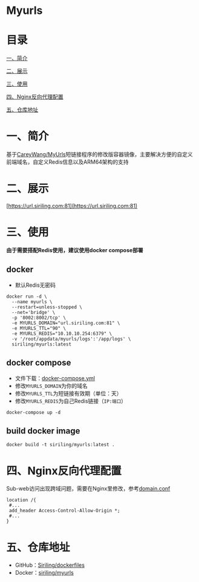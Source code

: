 

# Myurls

# 目录

[一、简介](#一简介)

[二、展示](#二展示)

[三、使用](三使用)

[四、Nginx反向代理配置](#四nginx反向代理配置)

[五、仓库地址](#五仓库地址)

# 一、简介

基于[CareyWang/MyUrls](https://github.com/CareyWang/MyUrls)短链接程序的修改版容器镜像，主要解决方便的自定义前端域名，自定义Redis信息以及ARM64架构的支持

# 二、展示

[https://url.siriling.com:81](https://url.siriling.com:81)

# 三、使用

**由于需要搭配Redis使用，建议使用docker compose部署**

## docker

- 默认Redis无密码


```shell
docker run -d \
  --name myurls \
  --restart=unless-stopped \
  --net='bridge' \
  -p '8002:8002/tcp' \
  -e MYURLS_DOMAIN="url.siriling.com:81" \
  -e MYURLS_TTL="90" \
  -e MYURLS_REDIS="10.10.10.254:6379" \
  -v '/root/appdata/myurls/logs':'/app/logs' \
  siriling/myurls:latest
```

## docker compose

- 文件下载：[docker-compose.yml](https://raw.githubusercontent.com/Siriling/dockerfiles/main/myurls/docker-compose.yml)
- 修改`MYURLS_DOMAIN`为你的域名
- 修改`MYURLS_TTL`为短链接有效期（单位：天）
- 修改`MYURLS_REDIS`为自己Redis链接（`IP:端口`）

```shell
docker-compose up -d
```

## build docker image

```shell
docker build -t siriling/myurls:latest .
```

# 四、Nginx反向代理配置

Sub-web访问出现跨域问题，需要在Nginx里修改，参考[domain.conf](https://raw.githubusercontent.com/Siriling/dockerfiles/main/myurls/domain.conf)

```shell
location /{
 #...
 add_header Access-Control-Allow-Origin *;
 #...
}
```

# 五、仓库地址

- GitHub：[Siriling/dockerfiles](https://github.com/Siriling/dockerfiles/tree/main/myurls)
- Docker：[siriling/myurls](https://hub.docker.com/r/siriling/myurls)
